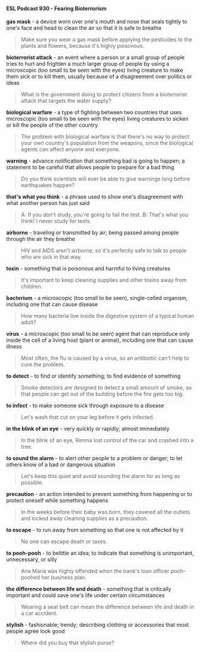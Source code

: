 #### ESL Podcast 930 - Fearing Bioterrorism

**gas mask** - a device worn over one's mouth and nose that seals tightly to one's
face and head to clean the air so that it is safe to breathe

> Make sure you wear a gas mask before applying the pesticides to the plants
and flowers, because it's highly poisonous.

**bioterrorist attack** - an event where a person or a small group of people tries to
hurt and frighten a much larger group of people by using a microscopic (too small
to be seen with the eyes) living creature to make them sick or to kill them, usually
because of a disagreement over politics or ideas

> What is the government doing to protect citizens from a bioterrorist attack that
targets the water supply?

**biological warfare** - a type of fighting between two countries that uses
microscopic (too small to be seen with the eyes) living creatures to sicken or kill
the people of the other country

> The problem with biological warfare is that there's no way to protect your own
country's population from the weapons, since the biological agents can affect
anyone and everyone.

**warning** - advance notification that something bad is going to happen; a
statement to be careful that allows people to prepare for a bad thing

> Do you think scientists will ever be able to give warnings long before
earthquakes happen?

**that's what you think** - a phrase used to show one's disagreement with what
another person has just said

> A: If you don't study, you're going to fail the test.
B: That's what you think! I never study for tests.

**airborne** - traveling or transmitted by air; being passed among people through
the air they breathe

> HIV and AIDS aren't airborne, so it's perfectly safe to talk to people who are
sick in that way.

**toxin** - something that is poisonous and harmful to living creatures

> It's important to keep cleaning supplies and other toxins away from children.

**bacterium** - a microscopic (too small to be seen), single-celled organism,
including one that can cause disease

> How many bacteria live inside the digestive system of a typical human adult?

**virus** - a microscopic (too small to be seen) agent that can reproduce only inside
the cell of a living host (plant or animal), including one that can cause illness

> Most often, the flu is caused by a virus, so an antibiotic can't help to cure the
problem.

**to detect** - to find or identify something; to find evidence of something

> Smoke detectors are designed to detect a small amount of smoke, so that
people can get out of the building before the fire gets too big.

**to infect** - to make someone sick through exposure to a disease

> Let's wash that cut on your leg before it gets infected.

**in the blink of an eye** - very quickly or rapidly; almost immediately

> In the blink of an eye, Rimma lost control of the car and crashed into a tree.

**to sound the alarm** - to alert other people to a problem or danger; to let others
know of a bad or dangerous situation

> Let's keep this quiet and avoid sounding the alarm for as long as possible.

**precaution** - an action intended to prevent something from happening or to
protect oneself while something happens

> In the weeks before their baby was born, they covered all the outlets and locked
away cleaning supplies as a precaution.

**to escape** - to run away from something so that one is not affected by it

> No one can escape death or taxes.

**to pooh-pooh** - to belittle an idea; to indicate that something is unimportant,
unnecessary, or silly

> Ana Maria was highly offended when the bank's loan officer pooh-poohed her
business plan.

**the difference between life and death** - something that is critically important
and could save one's life under certain circumstances

> Wearing a seat belt can mean the difference between life and death in a car
accident.

**stylish** - fashionable; trendy; describing clothing or accessories that most people
agree look good

> Where did you buy that stylish purse?

